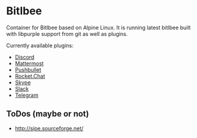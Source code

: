# Bitlbee

Container for Bitlbee based on Alpine Linux. It is running latest bitlbee built with libpurple support from git as well as plugins.

Currently available plugins:

* [Discord](https://github.com/sm00th/bitlbee-discord)
* [Mattermost](https://github.com/EionRobb/purple-mattermost)
* [Pushbullet](https://github.com/EionRobb/pidgin-pushbullet)
* [Rocket.Chat](https://bitbucket.org/EionRobb/purple-rocketchat)
* [Skype](https://github.com/EionRobb/skype4pidgin)
* [Slack](https://github.com/dylex/slack-libpurple)
* [Telegram](https://github.com/majn/telegram-purple)

## ToDos (maybe or not)

* http://sipe.sourceforge.net/
